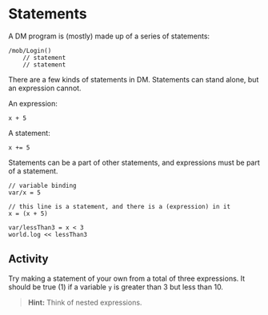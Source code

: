 # Statements

A DM program is (mostly) made up of a series of statements:

```dm
/mob/Login()
	// statement
	// statement
```

There are a few kinds of statements in DM. Statements can stand alone, but an expression cannot.

An expression:

```dm
x + 5
```

A statement:

```dm
x += 5
```

Statements can be a part of other statements, and expressions must be part of a statement.

```dm
// variable binding
var/x = 5

// this line is a statement, and there is a (expression) in it
x = (x + 5)

var/lessThan3 = x < 3
world.log << lessThan3
```

## Activity

Try making a statement of your own from a total of three expressions. It should be true (1) if a variable `y` is greater than 3 but less than 10.
>**Hint:** Think of nested expressions.
